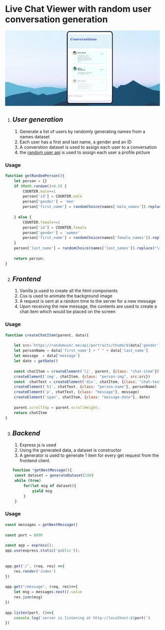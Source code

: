 # Live Chat Viewer with random user conversation generation



![Live Chat Viewer](https://github.com/luowensheng/Javascript-Live-Chat-Viewer-with-random-user-conversation-generation/blob/master/outputs/screen2.PNG)

1. ## *User generation*
    1. Generate a list of users by randomly generating names from a names dataset
    1. Each user has a first and last name, a gender and an ID 
    1. A converstion dataset is used to assign each user to a conversation
    1. the  [random user api](https://randomuser.me/api) is used to assign each user a profile picture


### Usage
```javascript
function getRandomPerson(){
    let person = {}
    if (Math.random()>0.5) {
        COUNTER.male+=1
        person['id'] = COUNTER.male
        person['gender'] = 'men'
        person['first_name'] = randomChoice(names['male_names']).replace("\r", "")

    } else {
        COUNTER.female+=1
        person['id'] = COUNTER.female
        person['gender'] = 'women'
        person['first_name'] = randomChoice(names['female_names']).replace("\r", "")       
    }
    person['last_name'] = randomChoice(names['last_names']).replace("\r", "")

    return person;
}
```

2. ## *Frontend*
   1. Vanilla js used to create all the html components
   1. Css is used to animate the background image
   1. A request is sent at a random time to the server for a new message
   1. Upon receiving the new message, the contents are used to create a chat item which would be placed on the screen
   
### Usage
```javascript
function createChatItem(parent, data){

    let src=`https://randomuser.me/api/portraits/thumb/${data['gender']}/${data['id']}.jpg`
    let personName = data['first_name'] + " " + data['last_name']
    let message  = data['message']
    let date = getDate()

    const chatItem = createElement('li', parent, {class: "chat-item"})
    createElement('img', chatItem, {class: "person-img", src:src})
    const  chatText = createElement('div', chatItem, {class: "chat-text"})
    createElement('h1', chatText, {class: "person-name"}, personName)
    createElement('p', chatText, {class: "message"}, message)
    createElement('span', chatItem, {class: "message-date"}, date)

    parent.scrollTop = parent.scrollHeight;
    return chatItem
}
```

3. ## *Backend*

   1. Express js is used
   2. Using the generated data, a dataset is constructor
   3. A generator is used to generate 1 item for every get request from the frontend client.
   ``` javascript
   function *getNextMessage(){
    const dataset = generateDataset(100)
    while (true)
        for(let msg of dataset){
            yield msg
        }
    }
   ```

### Usage

``` javascript
const messages = getNextMessage()

const port = 8090

const app = express();
app.use(express.static('public'));


app.get('/', (req, res) =>{
    res.render('index')
})

app.get("/message", (req, res)=>{
    let msg = messages.next().value
    res.json(msg)
})

app.listen(port, ()=>{
    console.log(`server is listening at http://localhost:${port}`)
})
```
